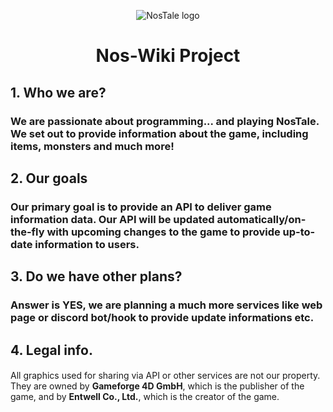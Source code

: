<p align="center">
<img src="https://gf2.geo.gfsrv.net/cdn13/02f12f6e3cfa760f52f57fa152387a.png" alt="NosTale logo"></br>
</p>
<h1 align="center">Nos-Wiki Project</h1>


## 1. Who we are?
### We are passionate about programming... and playing NosTale. We set out to provide information about the game, including items, monsters and much more! 

## 2. Our goals
### Our primary goal is to provide an API to deliver game information data. Our API will be updated automatically/on-the-fly with upcoming changes to the game to provide up-to-date information to users.

## 3. Do we have other plans?
### Answer is YES, we are planning a much more services like web page or discord bot/hook to provide update informations etc.

## 4. Legal info.
#### 
All graphics used for sharing via API or other services are not our property. They are owned by **Gameforge 4D GmbH**, which is the publisher of the game, and by **Entwell Co., Ltd.**, which is the creator of the game.

